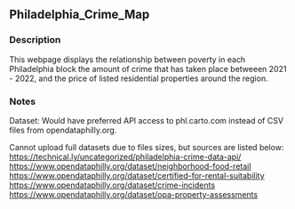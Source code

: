 ## Philadelphia_Crime_Map

### Description
This webpage displays the relationship between poverty in each Philadelphia block the amount of crime that has taken place betweeen 2021 - 2022, and the price of listed residential properties around the region.

### Notes
Dataset: Would have preferred API access to phl.carto.com instead of CSV files from opendataphilly.org.

Cannot upload full datasets due to files sizes, but sources are listed below:
https://technical.ly/uncategorized/philadelphia-crime-data-api/
https://www.opendataphilly.org/dataset/neighborhood-food-retail
https://www.opendataphilly.org/dataset/certified-for-rental-suitability
https://www.opendataphilly.org/dataset/crime-incidents
https://www.opendataphilly.org/dataset/opa-property-assessments